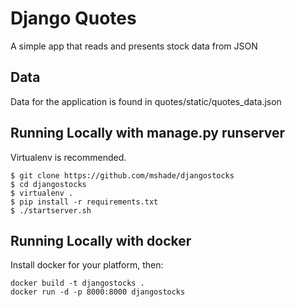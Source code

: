 # Django Quotes
A simple app that reads and presents stock data from JSON

## Data
Data for the application is found in quotes/static/quotes_data.json

## Running Locally with manage.py runserver
Virtualenv is recommended.
```
$ git clone https://github.com/mshade/djangostocks
$ cd djangostocks
$ virtualenv .
$ pip install -r requirements.txt
$ ./startserver.sh
```


## Running Locally with docker
Install docker for your platform, then:
```
docker build -t djangostocks .
docker run -d -p 8000:8000 djangostocks
```